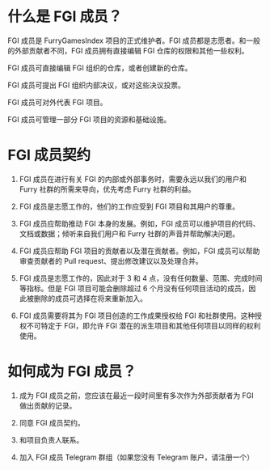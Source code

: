 # 什么是 FGI 成员？

FGI 成员是 FurryGamesIndex 项目的正式维护者。FGI 成员都是志愿者。和一般的外部贡献者不同，FGI 成员拥有直接编辑 FGI 仓库的权限和其他一些权利。

FGI 成员可直接编辑 FGI 组织的仓库，或者创建新的仓库。

FGI 成员可提出 FGI 组织内部决议，或对这些决议投票。

FGI 成员可对外代表 FGI 项目。

FGI 成员可管理一部分 FGI 项目的资源和基础设施。

# FGI 成员契约

1. FGI 成员在进行有关 FGI 的内部或外部事务时，需要永远以我们的用户和 Furry 社群的所需来导向，优先考虑 Furry 社群的利益。

2. FGI 成员是志愿工作的，他们的工作应受到 FGI 项目和其用户的尊重。

3. FGI 成员应帮助推动 FGI 本身的发展。例如，FGI 成员可以维护项目的代码、文档或数据；倾听来自我们用户和 Furry 社群的声音并帮助解决问题。

4. FGI 成员应帮助 FGI 项目的贡献者以及潜在贡献者。例如，FGI 成员可以帮助审查贡献者的 Pull request、提出修改建议以及处理合并。

5. FGI 成员是志愿工作的，因此对于 3 和 4 点，没有任何数量、范围、完成时间等指标。但是 FGI 项目可能会删除超过 6 个月没有任何项目活动的成员，因此被删除的成员可选择在将来重新加入。

6. FGI 成员需要将其为 FGI 项目创造的工作成果授权给 FGI 和社群使用。这种授权不可特定于 FGI，即允许 FGI 潜在的派生项目和其他任何项目以同样的权利使用。

# 如何成为 FGI 成员？

1. 成为 FGI 成员之前，您应该在最近一段时间里有多次作为外部贡献者为 FGI 做出贡献的记录。
	
2. 同意 FGI 成员契约。
	
3. 和项目负责人联系。
	
4. 加入 FGI 成员 Telegram 群组（如果您没有 Telegram 账户，请注册一个）

